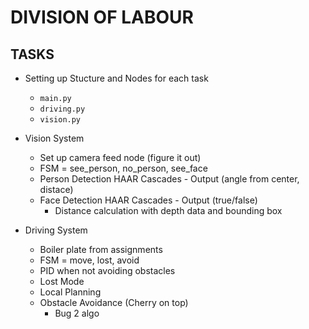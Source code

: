 # DIVISION OF LABOUR
## TASKS

* Setting up Stucture and Nodes for each task 
	* ```main.py```
	* ```driving.py```
	* ```vision.py``` 

* Vision System 
	* Set up camera feed node (figure it out) 
	* FSM = see_person, no_person, see_face 
	* Person Detection HAAR Cascades - Output (angle from center, distace)
	* Face Detection HAAR Cascades - Output (true/false)
		* Distance calculation with depth data and bounding box
	
* Driving System
	* Boiler plate from assignments
	* FSM = move, lost, avoid
	* PID when not avoiding obstacles
	* Lost Mode
	* Local Planning
	* Obstacle Avoidance (Cherry on top)
		* Bug 2 algo